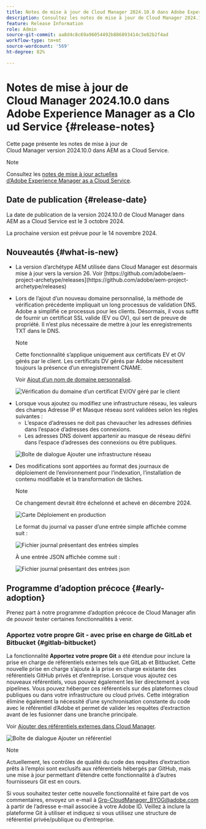 ```yaml
---
title: Notes de mise à jour de Cloud Manager 2024.10.0 dans Adobe Experience Manager as a Cloud Service
description: Consultez les notes de mise à jour de Cloud Manager 2024.10.0 dans AEM as a Cloud Service.
feature: Release Information
role: Admin
source-git-commit: aa8d4c8c69a96054492b886893414c3e82b2f4ad
workflow-type: tm+mt
source-wordcount: '569'
ht-degree: 82%

---
```


# Notes de mise à jour de Cloud Manager 2024.10.0 dans Adobe Experience Manager as a Cloud Service {#release-notes}

Cette page présente les notes de mise à jour de Cloud Manager version 2024.10.0 dans AEM as a Cloud Service.

>[!NOTE]
>
>Consultez les [notes de mise à jour actuelles d’Adobe Experience Manager as a Cloud Service](/help/release-notes/release-notes-cloud/release-notes-current.md).

## Date de publication {#release-date}

La date de publication de la version 2024.10.0 de Cloud Manager dans AEM as a Cloud Service est le 3 octobre 2024.

La prochaine version est prévue pour le 14 novembre 2024.

## Nouveautés {#what-is-new}

* <!-- BOTH CS & AMS --> La version d’archétype AEM utilisée dans Cloud Manager est désormais mise à jour vers la version 26. Voir [https://github.com/adobe/aem-project-archetype/releases](https://github.com/adobe/aem-project-archetype/releases)

<!-- (CMGR-59817) -->

* <!-- CS ONLY --> Lors de l’ajout d’un nouveau domaine personnalisé, la méthode de vérification précédente impliquait un long processus de validation DNS. Adobe a simplifié ce processus pour les clients. Désormais, il vous suffit de fournir un certificat SSL valide (EV ou OV), qui sert de preuve de propriété. Il n’est plus nécessaire de mettre à jour les enregistrements TXT dans le DNS.

  >[!NOTE]
  >
  >Cette fonctionnalité s’applique uniquement aux certificats EV et OV gérés par le client. Les certificats DV gérés par Adobe nécessitent toujours la présence d’un enregistrement CNAME.

  Voir [Ajout d’un nom de domaine personnalisé](/help/implementing/cloud-manager/custom-domain-names/add-custom-domain-name.md).

  ![Vérification du domaine d’un certificat EV/OV géré par le client](/help/implementing/cloud-manager/assets/verify-domain-customer-managed-step.png)

* <!-- CS ONLY --> Lorsque vous ajoutez ou modifiez une infrastructure réseau, les valeurs des champs Adresse IP et Masque réseau sont validées selon les règles suivantes :

   * L’espace d’adresses ne doit pas chevaucher les adresses définies dans l’espace d’adresses des connexions.
   * Les adresses DNS doivent appartenir au masque de réseau défini dans l’espace d’adresses des connexions ou être publiques.

  ![Boîte de dialogue Ajouter une infrastructure réseau](/help/implementing/cloud-manager/release-notes/assets/network-infrastructure-add.png)

* <!-- CS ONLY --> Des modifications sont apportées au format des journaux de déploiement de l’environnement pour l’indexation, l’installation de contenu modifiable et la transformation de tâches.

  >[!NOTE]
  >
  >Ce changement devrait être échelonné et achevé en décembre 2024.

  ![Carte Déploiement en production](/help/implementing/cloud-manager/release-notes/assets/deploy-to-production-card.png)

  Le format du journal va passer d’une entrée simple affichée comme suit :

  ![Fichier journal présentant des entrées simples](/help/implementing/cloud-manager/release-notes/assets/log-file-simple-entry.png)

  À une entrée JSON affichée comme suit :

  ![Fichier journal présentant des entrées json](/help/implementing/cloud-manager/release-notes/assets/log-file-json-entry.png)


## Programme d’adoption précoce {#early-adoption}

Prenez part à notre programme d’adoption précoce de Cloud Manager afin de pouvoir tester certaines fonctionnalités à venir.

### Apportez votre propre Git - avec prise en charge de GitLab et Bitbucket {#gitlab-bitbucket}

<!-- BOTH CS & AMS -->

La fonctionnalité **Apportez votre propre Git** a été étendue pour inclure la prise en charge de référentiels externes tels que GitLab et Bitbucket. Cette nouvelle prise en charge s’ajoute à la prise en charge existante des référentiels GitHub privés et d’entreprise. Lorsque vous ajoutez ces nouveaux référentiels, vous pouvez également les lier directement à vos pipelines. Vous pouvez héberger ces référentiels sur des plateformes cloud publiques ou dans votre infrastructure ou cloud privés. Cette intégration élimine également la nécessité d’une synchronisation constante du code avec le référentiel d’Adobe et permet de valider les requêtes d’extraction avant de les fusionner dans une branche principale.

Voir [Ajouter des référentiels externes dans Cloud Manager](/help/implementing/cloud-manager/managing-code/external-repositories.md).

![Boîte de dialogue Ajouter un référentiel](/help/implementing/cloud-manager/release-notes/assets/repositories-add-release-notes.png)

>[!NOTE]
>
>Actuellement, les contrôles de qualité du code des requêtes d’extraction prêts à l’emploi sont exclusifs aux référentiels hébergés par GitHub, mais une mise à jour permettant d’étendre cette fonctionnalité à d’autres fournisseurs Git est en cours.

Si vous souhaitez tester cette nouvelle fonctionnalité et faire part de vos commentaires, envoyez un e-mail à [Grp-CloudManager_BYOG@adobe.com](mailto:Grp-CloudManager_BYOG@adobe.com) à partir de l’adresse e-mail associée à votre Adobe ID. Veillez à inclure la plateforme Git à utiliser et indiquez si vous utilisez une structure de référentiel privée/publique ou d’entreprise.


<!-- ## Bug fixes




## Known Issues {#known-issues} -->
